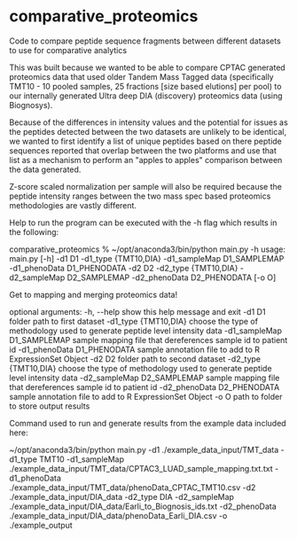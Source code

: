 # comparative_proteomics
Code to compare peptide sequence fragments between different datasets to use for comparative analytics

This was built because we wanted to be able to compare CPTAC generated proteomics data that used older
Tandem Mass Tagged data (specifically TMT10 - 10 pooled samples, 25 fractions [size based elutions] per pool)
to our internally generated Ultra deep DIA (discovery) proteomics data (using Biognosys).

Because of the differences in intensity values and the potential for issues as the peptides detected between
the two datasets are unlikely to be identical, we wanted to first identify a list of unique peptides based on
there peptide sequences reported that overlap between the two platforms and use that list as a mechanism to
perform an "apples to apples" comparison between the data generated.

Z-score scaled normalization per sample will also be required because the peptide intensity ranges between the
two mass spec based proteomics methodologies are vastly different.

Help to run the program can be executed with the -h flag which results in the following:

comparative_proteomics % ~/opt/anaconda3/bin/python main.py -h
usage: main.py [-h] -d1 D1 -d1_type {TMT10,DIA} -d1_sampleMap D1_SAMPLEMAP -d1_phenoData D1_PHENODATA -d2 D2 -d2_type {TMT10,DIA} -d2_sampleMap
               D2_SAMPLEMAP -d2_phenoData D2_PHENODATA [-o O]

Get to mapping and merging proteomics data!

optional arguments:
  -h, --help            show this help message and exit
  -d1 D1                folder path to first dataset
  -d1_type {TMT10,DIA}  choose the type of methodology used to generate peptide level intensity data
  -d1_sampleMap D1_SAMPLEMAP
                        sample mapping file that dereferences sample id to patient id
  -d1_phenoData D1_PHENODATA
                        sample annotation file to add to R ExpressionSet Object
  -d2 D2                folder path to second dataset
  -d2_type {TMT10,DIA}  choose the type of methodology used to generate peptide level intensity data
  -d2_sampleMap D2_SAMPLEMAP
                        sample mapping file that dereferences sample id to patient id
  -d2_phenoData D2_PHENODATA
                        sample annotation file to add to R ExpressionSet Object
  -o O                  path to folder to store output results


Command used to run and generate results from the example data included here:

~/opt/anaconda3/bin/python main.py 
    -d1 ./example_data_input/TMT_data 
    -d1_type TMT10 
    -d1_sampleMap ./example_data_input/TMT_data/CPTAC3_LUAD_sample_mapping.txt.txt 
    -d1_phenoData ./example_data_input/TMT_data/phenoData_CPTAC_TMT10.csv 
    -d2 ./example_data_input/DIA_data 
    -d2_type DIA 
    -d2_sampleMap ./example_data_input/DIA_data/Earli_to_Biognosis_ids.txt 
    -d2_phenoData ./example_data_input/DIA_data/phenoData_Earli_DIA.csv
    -o ./example_output